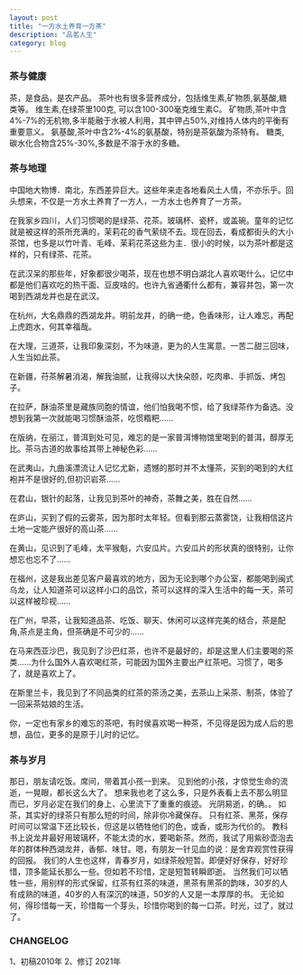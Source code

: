 ```yaml
---
layout: post
title: "一方水土养育一方茶"
description: "品茗人生"
category: blog
---
```


### 茶与健康

茶，是食品，是农产品。
茶叶也有很多营养成分，包括维生素,矿物质,氨基酸,糖类等。
维生素,在绿茶里100克, 可以含100-300毫克维生素C。
矿物质,茶叶中含4%-7%的无机物,多半能融于水被人利用，其中钾占50%,对维持人体内的平衡有重要意义。
氨基酸,茶叶中含2%-4%的氨基酸，特别是茶氨酸为茶特有。
糖类, 碳水化合物含25%-30%,多数是不溶于水的多糖。


### 茶与地理
中国地大物博．南北，东西差异巨大。这些年来走各地看风土人情，不亦乐乎。回头想来，不仅是一方水土养育了一方人，一方水土也养育了一方茶。

 
在我家乡四川，人们习惯喝的是绿茶、花茶。玻璃杯、瓷杯，或盖碗。童年的记忆就是被这样的茶所充满的，茉莉花的香气萦绕不去。现在回去，看成都街头的大小茶馆，也多是以竹叶青、毛峰、茉莉花茶这些为主．很小的时候，以为茶叶都是这样的，只有绿茶、花茶。
 
在武汉呆的那些年，好象都很少喝茶，现在也想不明白湖北人喜欢喝什么。记忆中都是他们喜欢吃的热干面、豆皮啥的。也许九省通衢什么都有，兼容并包，第一次喝到西湖龙井也是在武汉。
 
在杭州，大名鼎鼎的西湖龙井。明前龙井，的确一绝，色香味形，让人难忘，再配上虎跑水，何其幸福哉。
 
在大理，三道茶，让我印象深刻，不为味道，更为的人生寓意。一苦二甜三回味，人生当如此茶。
 
在新疆，苻茶解暑消渴，解我油腻，让我得以大快朵颐，吃肉串、手抓饭、烤包子。
 
在拉萨，酥油茶里是藏族同胞的情谊，他们怕我喝不惯，给了我绿茶作为备选。没想到我第一次就能喝习惯酥油茶，吃惯糌粑......
 
在版纳，在丽江，普洱到处可见，难忘的是一家普洱博物馆里喝到的普洱，醇厚无比。茶马古道的故事给其带上神秘色彩......
 
在武夷山，九曲溪漂流让人记忆尤新，遗憾的那时并不太懂茶，买到的喝到的大红袍并不是很好的,但初识岩茶......
 
在君山，银针的起落，让我见到茶叶的神奇，茶舞之美，胜在自然......
 
在庐山，买到了假的云雾茶，因为那时太年轻。但看到那云蒸雾饶，让我相信这片土地一定能产很好的高山茶......
 
在黄山，见识到了毛峰，太平猴魁，六安瓜片。六安瓜片的形状真的很特别，让你想忘也忘不了......
 
在福州，这是我出差见客户最喜欢的地方，因为无论到哪个办公室，都能喝到闽式乌龙，让人知道茶可以这样小口的品饮，茶可以这样的深入生活中的每一天，茶可以这样被珍视......
 
在广州，早茶，让我知道品茶、吃饭、聊天、休闲可以这样完美的结合，茶是配角,茶点是主角，但茶确是不可少的......
 
在马来西亚沙巴，我见到了沙巴红茶，也许不是最好的，却是这里人们主要喝的茶类......为什么国外人喜欢喝红茶，可能因为国外主要出产红茶吧。习惯了，喝多了，就是喜欢上了。


在斯里兰卡，我见到了不同品类的红茶的茶汤之美，去茶山上采茶、制茶，体验了一回采茶姑娘的生活。
 
你，一定也有家乡的难忘的茶吧，有时侯喜欢喝一种茶，不见得是因为成人后的思想，品位，更多的是原于儿时的记忆。


### 茶与岁月



那日，朋友请吃饭。席间，带着其小孩一到来。
见到他的小孩，才惊觉生命的流逝，一晃眼，都长这么大了。
想来我也老了这么多，只是外表看上去不那么明显而已，岁月必定在我们的身上、心里流下了重重的痕迹。
光阴易逝，的确。。
如茶，其实好的绿茶只有那么短的时间，除非你冷藏保存。
只有红茶、黑茶，保存时间可以常温下还比较长，但这是以牺牲他们的色，或香，或形为代价的。
教科书上说龙井最好用玻璃杯，不能太烫的水，要喝新茶。然而，我试了用紫砂壶泡去年的群体种西湖龙井，香郁、味甘。嗯，有朋友一针见血的说：是舍弃观赏性获得的回报。
我们的人生也这样，青春岁月，如绿茶般短暂。即便好好保存，好好珍惜，顶多能延长那么一些。但如若不珍惜，定是短暂转瞬即逝。
当然我们可以牺牲一些，用别样的形式保留，红茶有红茶的味道，黑茶有黑茶的韵味，30岁的人有成熟的味道，40岁的人有深沉的味道，50岁的人又是一本厚厚的书。
无论如何，得珍惜每一天，珍惜每一个芽头，珍惜你喝到的每一口茶。时光，过了，就过了。

### CHANGELOG
1、初稿2010年
2、修订 2021年
